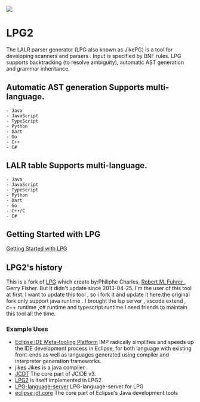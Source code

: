 [![](https://vsmarketplacebadge.apphb.com/version-short/kuafuwang.lpg-vscode.svg)](https://marketplace.visualstudio.com/items?itemName=kuafuwang.lpg-vscode)


# LPG2
The LALR parser generator (LPG also known as JikePG) is a tool for developing scanners and parsers . Input is specified by BNF rules. LPG supports backtracking (to resolve ambiguity), automatic AST generation and grammar inheritance.

##   Automatic AST generation Supports multi-language.
    - Java
    - JavaScript
    - TypeScript
    - Python
    - Dart
    - Go
    - C++
    - C#

##  LALR table Supports multi-language.
    - Java
    - JavaScript
    - TypeScript
    - Python
    - Dart
    - Go
    - C++/C
    - C#

## Getting Started with LPG

[Getting Started with LPG]( https://github.com/A-LPG/LPG2/tree/main/lpg-generator-templates-2.1.00/docs )

## LPG2's history
This is a fork of [LPG](https://sourceforge.net/projects/lpg/) which create  by:Philiphe Charles, [Robert M. Fuhrer ](https://www.linkedin.com/in/robertmfuhrer/), Gerry Fisher. But It didn't update 
since  2013-04-25. I'm the user of this tool at first. I want to update this tool , so i fork it and update it here.the original fork only support  java runtime . I brought the lsp server , vscode extend , c++ runtime ,c# runtime and typescript runtime.I need friends to maintain this tool all the time.

### Example Uses

- [Eclipse IDE Meta-tooling Platform](https://github.com/impulse-org) IMP radically simplifies and speeds up the IDE development process in Eclipse, for both language with existing front-ends as well as languages generated using compiler and interpreter generation frameworks.
- [jikes](http://jikes.sourceforge.net/) Jikes is a java compiler .
- [JCDT](https://github.com/kuafuwang/JCDT)  The core part of JCIDE v3.
- [LPG2](https://github.com/A-LPG/LPG2) is itself implemented in LPG2.
- [LPG-language-server](https://github.com/A-LPG/LPG-language-server) LPG-language-server for LPG
- [eclipse.jdt.core](https://github.com/eclipse/aspectj.eclipse.jdt.core)  The core part of Eclipse's Java development tools

